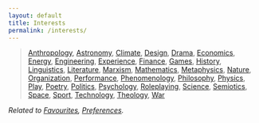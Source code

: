 ```yaml
---
layout: default
title: Interests
permalink: /interests/
---
```


> [Anthropology](https://en.wikipedia.org/wiki/Anthropology), [Astronomy](https://en.wikipedia.org/wiki/Astronomy), [Climate](https://en.wikipedia.org/wiki/Climate), [Design](https://en.wikipedia.org/wiki/Design), [Drama](https://en.wikipedia.org/wiki/Drama), [Economics](https://en.wikipedia.org/wiki/Economics), [Energy](https://en.wikipedia.org/wiki/Energy_development), [Engineering](https://en.wikipedia.org/wiki/Engineering), [Experience](https://en.wikipedia.org/wiki/Experience), [Finance](https://en.wikipedia.org/wiki/Finance), [Games](https://en.wikipedia.org/wiki/Game), [History](https://en.wikipedia.org/wiki/History), [Linguistics](https://en.wikipedia.org/wiki/Linguistics), [Literature](https://en.wikipedia.org/wiki/Literature), [Marxism](https://en.wikipedia.org/wiki/Organization), [Mathematics](https://en.wikipedia.org/wiki/Mathematics), [Metaphysics](https://en.wikipedia.org/wiki/Metaphysics), [Nature](https://en.wikipedia.org/wiki/Nature), [Organization](https://en.wikipedia.org/wiki/Organization), [Performance](https://en.wikipedia.org/wiki/Performance), [Phenomenology](https://en.wikipedia.org/wiki/Phenomenology_(philosophy)), [Philosophy](https://en.wikipedia.org/wiki/Philosophy), [Physics](https://en.wikipedia.org/wiki/Physics), [Play](https://en.wikipedia.org/wiki/Play_(activity)), [Poetry](https://en.wikipedia.org/wiki/Poetry), [Politics](https://en.wikipedia.org/wiki/Politics), [Psychology](https://en.wikipedia.org/wiki/Psychology), [Roleplaying](https://en.wikipedia.org/wiki/Role-playing), [Science](https://en.wikipedia.org/wiki/Science), [Semiotics](https://en.wikipedia.org/wiki/Semiotics), [Space](https://en.wikipedia.org/wiki/Outer_space), [Sport](https://en.wikipedia.org/wiki/Sport), [Technology](https://en.wikipedia.org/wiki/Technology), [Theology](https://en.wikipedia.org/wiki/Theology), [War](https://en.wikipedia.org/wiki/War)

*Related to [Favourites](/favourites/), [Preferences](/preferences/).*
